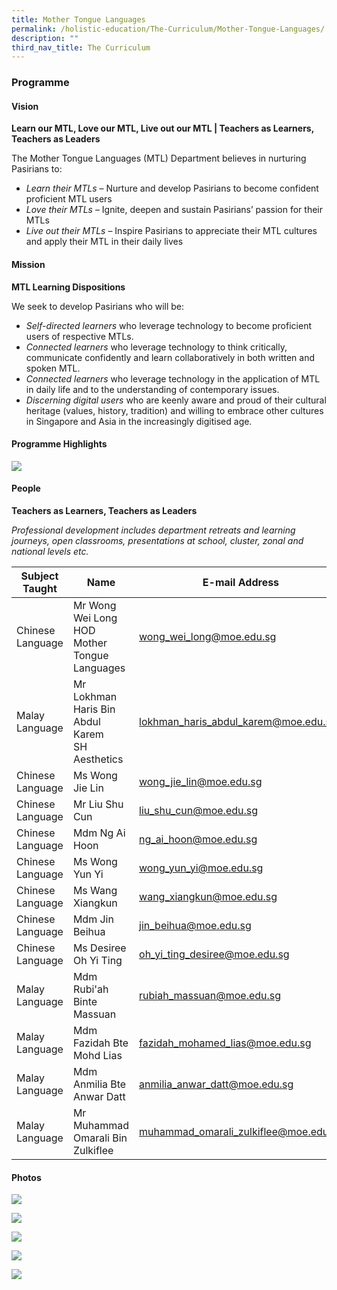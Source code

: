 ```yaml
---
title: Mother Tongue Languages
permalink: /holistic-education/The-Curriculum/Mother-Tongue-Languages/
description: ""
third_nav_title: The Curriculum
---
```

### **Programme**

#### **Vision**

**Learn our MTL, Love our MTL, Live out our MTL | Teachers as Learners, Teachers as Leaders**

The Mother Tongue Languages (MTL) Department believes in nurturing Pasirians to:  

* *Learn their MTLs* – Nurture and develop Pasirians to become confident proficient MTL users
* *Love their MTLs* – Ignite, deepen and sustain Pasirians’ passion for their MTLs
* *Live out their MTLs* – Inspire Pasirians to appreciate their MTL cultures and apply their MTL in their daily lives

#### **Mission**

**MTL Learning Dispositions**

We seek to develop Pasirians who will be:

* *Self-directed learners* who leverage technology to become proficient users of respective MTLs.
* *Connected learners* who leverage technology to think critically, communicate confidently and learn collaboratively in both written and spoken MTL.
* *Connected learners* who leverage technology in the application of MTL in daily life and to the understanding of contemporary issues.
* *Discerning digital users* who are keenly aware and proud of their cultural heritage (values, history, tradition) and willing to embrace other cultures in Singapore and Asia in the increasingly digitised age.

#### **Programme Highlights**

![](/images/Curriculum/Mother%20Tongue%20Language/mtl%20dept%20website%20update%202023.png)



####  **People**

**Teachers as Learners, Teachers as Leaders**

*Professional development includes department retreats and learning journeys, open classrooms, presentations at school, cluster, zonal and national levels etc.*

|Subject Taught | Name | E-mail Address |
| -------- | -------- | -------- |
|Chinese Language | Mr Wong Wei Long <br> HOD Mother Tongue Languages | [wong_wei_long@moe.edu.sg](mailto:wong_wei_long@moe.edu.sg) |
| Malay Language | Mr Lokhman Haris Bin Abdul Karem <br>SH Aesthetics | [lokhman_haris_abdul_karem@moe.edu.sg](mailto:lokhman_haris_abdul_karem@moe.edu.sg) |
| Chinese Language | Ms Wong Jie Lin | [wong_jie_lin@moe.edu.sg](mailto:wong_jie_lin@moe.edu.sg) |
| Chinese Language | Mr Liu Shu Cun | [liu_shu_cun@moe.edu.sg](mailto:liu_shu_cun@moe.edu.sg) |
| Chinese Language | Mdm Ng Ai Hoon | [ng_ai_hoon@moe.edu.sg](mailto:ng_ai_hoon@moe.edu.sg) |
| Chinese Language | Ms Wong Yun Yi | [wong_yun_yi@moe.edu.sg](mailto:ng_ai_hoon@moe.edu.sg) |
| Chinese Language | Ms Wang Xiangkun | [wang_xiangkun@moe.edu.sg](mailto:wang_xiangkun@moe.edu.sg) |
| Chinese Language | Mdm Jin Beihua | [jin_beihua@moe.edu.sg](mailto:jin_beihua@moe.edu.sg) |
| Chinese Language | Ms Desiree Oh Yi Ting | [oh_yi_ting_desiree@moe.edu.sg](mailto:oh_yi_ting_desiree@moe.edu.sg) |
| Malay Language | Mdm Rubi'ah Binte Massuan | [rubiah_massuan@moe.edu.sg](mailto:rubiah_massuan@moe.edu.sg) |
| Malay Language | Mdm Fazidah Bte Mohd Lias  | [fazidah_mohamed_lias@moe.edu.sg](mailto:fazidah_mohamed_lias@moe.edu.sg) |
| Malay Language | Mdm Anmilia Bte Anwar Datt  | [anmilia_anwar_datt@moe.edu.sg](mailto:anmilia_anwar_datt@moe.edu.sg) |
| Malay Language | Mr Muhammad Omarali Bin Zulkiflee | [muhammad_omarali_zulkiflee@moe.edu.sg](mailto:muhammad_omarali_zulkiflee@moe.edu.sg) |

#### **Photos**

![](/images/Curriculum/Mother%20Tongue%20Language/kongsi%20raya%202023%20collage.jpg)

![](/images/mothertongue2.png)

![](/images/Deepavali.jpeg)

![](/images/Reading%20Programme.jpeg)

![](/images/mother3.png)
